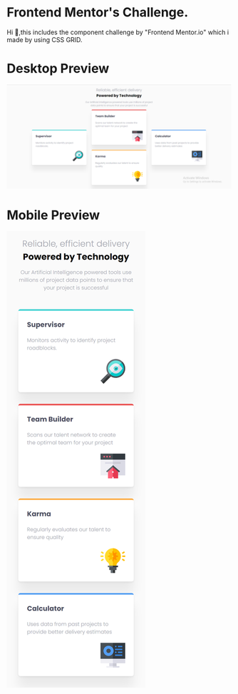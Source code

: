 # Frontend Mentor's Challenge.
Hi 👋,this includes the component challenge by "Frontend Mentor.io"  which i made by using CSS GRID.

# Desktop Preview
![Alt text](./images/web-view.png?raw=true "Desktop Preview")

# Mobile Preview
![Alt text](./images/mobile-view.png?raw=true "Mobile Preview")
